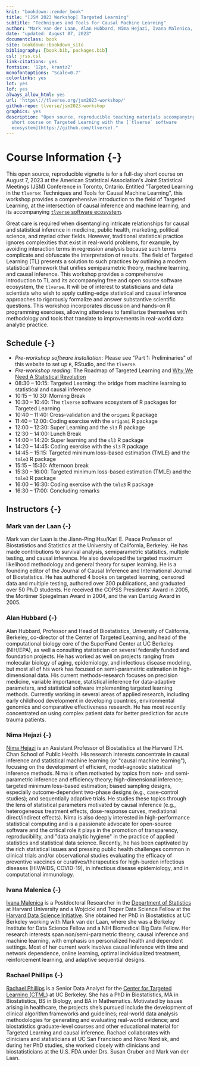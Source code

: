 ```yaml
---
knit: "bookdown::render_book"
title: "[JSM 2023 Workshop] Targeted Learning"
subtitle: "Techniques and Tools for Causal Machine Learning"
author: "Mark van der Laan, Alan Hubbard, Nima Hejazi, Ivana Malenica, Rachael Phillips"
date: "updated: August 07, 2023"
documentclass: book
site: bookdown::bookdown_site
bibliography: [book.bib, packages.bib]
csl: jrss.csl
link-citations: yes
fontsize: '12pt, krantz2'
monofontoptions: "Scale=0.7"
colorlinks: yes
lot: yes
lof: yes
always_allow_html: yes
url: 'https\://tlverse.org/jsm2023-workshop/'
github-repo: tlverse/jsm2023-workshop
graphics: yes
description: "Open source, reproducible teaching materials accompanying a
  short course on Targeted Learning with the [`tlverse` software
  ecosystem](https://github.com/tlverse)."
---
```


# Course Information {-}

This open source, reproducible vignette is for a full-day short course on August 7, 2023 at the American Statistical Association's Joint Statistical Meetings (JSM) Conference in Toronto, Ontario. Entitled "Targeted Learning in the `tlverse`: Techniques and Tools for Causal Machine Learning", this workshop provides a comprehensive introduction to the field of Targeted Learning, at the 
intersection of causal inference and machine learning, and its accompanying 
[`tlverse` software ecosystem](https://github.com/tlverse). 

Great care is required when disentangling intricate relationships for causal and statistical inference in medicine, public health, marketing, political science, and myriad other fields. However, traditional statistical practice ignores complexities that exist in real-world problems, for example, by avoiding interaction terms in regression analysis because such terms complicate and obfuscate the interpretation of results. The field of Targeted Learning (TL) presents a solution to such practices by outlining a modern statistical framework that unifies semiparametric theory, machine learning, and causal inference. This workshop provides a comprehensive introduction to TL and its accompanying free and open source software ecosystem, the `tlverse`. It will be of interest to statisticians and data scientists who wish to apply cutting-edge statistical and causal inference approaches to rigorously formalize and answer substantive scientific questions. This workshop incorporates discussion and hands-on R programming exercises, allowing attendees to familiarize themselves with methodology and tools that translate to improvements in real-world data analytic practice. 


## Schedule {-}

* _Pre-workshop software installation_: Please see "Part 1: Preliminaries" of 
  this website to set up `R`, RStudio, and the `tlverse`.
* _Pre-workshop reading_: The Roadmap of Targeted Learning and [Why We 
  Need A Statistical Revolution](https://senseaboutscienceusa.org/super-learning-and-the-revolution-in-knowledge/)
* 08:30 – 10:15: Targeted Learning: the bridge from machine learning to 
  statistical and causal inference
* 10:15 – 10:30: Morning Break
* 10:30 – 10:40: The `tlverse` software ecosystem of R packages for Targeted 
  Learning
* 10:40 – 11:40: Cross-validation and the `origami` R package 
* 11:40 – 12:00: Coding exercise with the `origami` R package
* 12:00 – 12:30: Super Learning and the `sl3` R package
* 12:30 – 14:00: Lunch Break
* 14:00 – 14:20: Super learning and the `sl3` R package
* 14:20 – 14:45: Coding exercise with the `sl3` R package
* 14:45 – 15:15: Targeted minimum loss-based estimation (TMLE) and the `tmle3` 
  R package
* 15:15 – 15:30: Afternoon break
* 15:30 – 16:00: Targeted minimum loss-based estimation (TMLE) and the `tmle3` 
  R package
* 16:00 – 16:30: Coding exercise with the `tmle3` R package
* 16:30 – 17:00: Concluding remarks

<!--
__NOTE: All listings are in Eastern Time.__
-->

## Instructors {-}

### Mark van der Laan {-}

Mark van der Laan is the Jiann-Ping Hsu/Karl E. Peace Professor of Biostatistics and Statistics at the University of California, Berkeley. He has made contributions to survival analysis, semiparametric statistics, multiple testing, and causal inference. He also developed the targeted maximum likelihood methodology and general theory for super learning. He is a founding editor of the Journal of Causal Inference and International Journal of Biostatistics. He has authored 4 books on targeted learning, censored data and multiple testing, authored over 300 publications, and graduated over 50 Ph.D students. He received the COPSS Presidents' Award in 2005, the Mortimer Spiegelman Award in 2004, and the van Dantzig Award in 2005.

### Alan Hubbard {-}

Alan Hubbard, Professor and Head of Biostatistics, University of California, Berkeley, co-director of the Center of Targeted Learning, and head of the computational biology core of the SuperFund Center at UC Berkeley (NIH/EPA), as well a consulting statistician on several federally funded and foundation projects. He has worked as well on projects ranging from molecular biology of aging, epidemiology, and infectious disease modeling, but most all of his work has focused on semi-parametric estimation in high-dimensional data. His current methods-research focuses on precision medicine, variable importance, statistical inference for data-adaptive parameters, and statistical software implementing targeted learning methods. Currently working in several areas of applied research, including early childhood development in developing countries, environmental genomics and comparative effectiveness research. He has most recently concentrated on using complex patient data for better prediction for acute trauma patients.  

### Nima Hejazi {-}

[Nima Hejazi](https://nimahejazi.org) is an Assistant Professor of 
Biostatistics at the Harvard T.H. Chan School of Public Health. His research 
interests concentrate in causal inference and statistical machine learning (or 
"causal machine learning"), focusing on the development of efficient, 
model-agnostic statistical inference methods. Nima is often motivated by 
topics from non- and semi-parametric inference and efficiency theory; 
high-dimensional inference; targeted minimum loss-based estimation; biased 
sampling designs, especially outcome-dependent two-phase designs (e.g., 
case-control studies); and sequentially adaptive trials. He studies these 
topics through the lens of statistical parameters motivated by causal 
inference (e.g., heterogeneous treatment effects, dose-response curves, 
mediational direct/indirect effects). Nima is also deeply interested in 
high-performance statistical computing and is a passionate advocate for 
open-source software and the critical role it plays in the promotion of 
transparency, reproducibility, and "data analytic hygiene" in the practice of 
applied statistics and statistical data science. Recently, he has been 
captivated by the rich statistical issues and pressing public health 
challenges common in clinical trials and/or observational studies evaluating 
the efficacy of preventive vaccines or curatives/therapeutics for high-burden 
infectious diseases (HIV/AIDS, COVID-19), in infectious disease epidemiology, 
and in computational immunology.

### Ivana Malenica {-}

[Ivana Malenica](https://imalenica.github.io/) is a Postdoctoral Researcher in the [Department of Statistics](https://statistics.fas.harvard.edu/) at 
Harvard University and a Wojcicki and Troper Data Science Fellow at the 
[Harvard Data Science Initiative](https://datascience.harvard.edu/). She obtained her PhD in Biostatistics at UC Berkeley working with Mark van der Laan, where she was a Berkeley Institute for Data Science Fellow and a NIH Biomedical Big Data Fellow. Her research interests span non/semi-parametric theory, causal inference and machine learning, with emphasis on personalized health and dependent settings. Most of her current work involves causal inference with time and network dependence, online learning, optimal individualized treatment, reinforcement learning, and adaptive sequential designs.

### Rachael Phillips {-}

[Rachael Phillips](rachaelvphillips@berkeley.edu) is a Senior Data Analyst for 
the [Center for Targeted Learning (CTML)](https://ctml.berkeley.edu) at UC 
Berkeley. She has a PhD in Biostatistics, MA in Biostatistics, BS in Biology, 
and BA in Mathematics. Motivated by issues arising in healthcare, the projects 
she’s pursued include the development of clinical algorithm frameworks and 
guidelines; real-world data analysis methodologies for generating and 
evaluating real-world evidence; and biostatistics graduate-level courses and 
other educational material for Targeted Learning and causal inference. Rachael 
collaborates with clinicians and statisticians at UC San Francisco and Novo 
Nordisk, and during her PhD studies, she worked closely with clinicians and 
biostatisticians at the U.S. FDA under Drs. Susan Gruber and Mark van der Laan.
